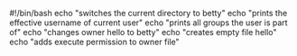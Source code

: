 #!/bin/bash
echo "switches the current directory to betty"
echo "prints the effective username of current user"
echo "prints all groups the user is part of"
echo "changes owner hello to betty"
echo "creates empty file hello"
echo "adds execute permission to owner file"
